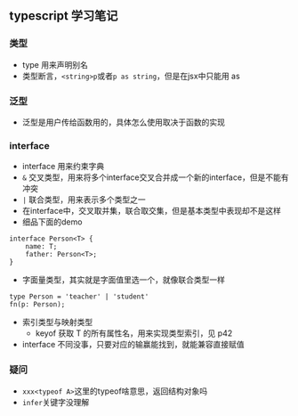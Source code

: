 ## typescript 学习笔记

### 类型
- type 用来声明别名
- 类型断言，`<string>p`或者`p as string`，但是在jsx中只能用 as

### 泛型
- 泛型是用户传给函数用的，具体怎么使用取决于函数的实现

### interface
- interface 用来约束字典
- `&` 交叉类型，用来将多个interface交叉合并成一个新的interface，但是不能有冲突
- `|` 联合类型，用来表示多个类型之一
- 在interface中，交叉取并集，联合取交集，但是基本类型中表现却不是这样
- 细品下面的demo
```
interface Person<T> {
    name: T;
    father: Person<T>;
}
```
- 字面量类型，其实就是字面值里选一个，就像联合类型一样
```
type Person = 'teacher' | 'student'
fn(p: Person);
```
- 索引类型与映射类型
  - keyof 获取 T 的所有属性名，用来实现类型索引，见 p42
- interface 不同没事，只要对应的输赢能找到，就能兼容直接赋值

### 疑问
- `xxx<typeof A>`这里的typeof啥意思，返回结构对象吗
- `infer`关键字没理解
